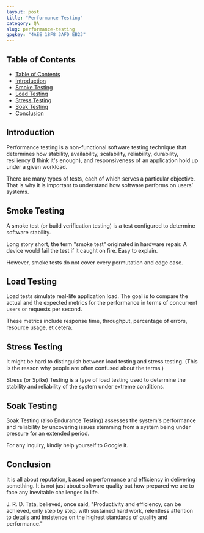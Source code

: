 ```yaml
---
layout: post
title: "Performance Testing"
category: QA
slug: performance-testing
gpgkey: "4AEE 18F8 3AFD EB23"
---
```


## Table of Contents

- [Table of Contents](#table-of-contents)
- [Introduction](#introduction)
- [Smoke Testing](#smoke-testing)
- [Load Testing](#load-testing)
- [Stress Testing](#stress-testing)
- [Soak Testing](#soak-testing)
- [Conclusion](#conclusion)

## Introduction

Performance testing is a non-functional software testing technique that determines how stability, availability, scalability, reliability, durability, resiliency (I think it's enough), and responsiveness of an application hold up under a given workload.

There are many types of tests, each of which serves a particular objective. That is why it is important to understand how software performs on users’ systems.

## Smoke Testing

A smoke test (or build verification testing) is a test configured to determine software stability.

Long story short, the term "smoke test" originated in hardware repair. A device would fail the test if it caught on fire. Easy to explain.

However, smoke tests do not cover every permutation and edge case.

## Load Testing

Load tests simulate real-life application load. The goal is to compare the actual and the expected metrics for the performance in terms of concurrent users or requests per second.

These metrics include response time, throughput, percentage of errors, resource usage, et cetera.

## Stress Testing

It might be hard to distinguish between load testing and stress testing. (This is the reason why people are often confused about the terms.)

Stress (or Spike) Testing is a type of load testing used to determine the stability and reliability of the system under extreme conditions.

## Soak Testing

Soak Testing (also Endurance Testing) assesses the system's performance and reliability by uncovering issues stemming from a system being under pressure for an extended period.

For any inquiry, kindly help yourself to Google it.

## Conclusion

It is all about reputation, based on performance and efficiency in delivering something. It is not just about software quality but how prepared we are to face any inevitable challenges in life.

J. R. D. Tata, believed, once said, "Productivity and efficiency, can be achieved, only step by step, with sustained hard work, relentless attention to details and insistence on the highest standards of quality and performance."

